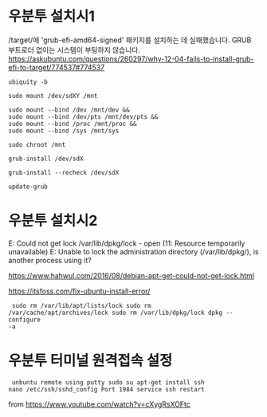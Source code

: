 # 우분투 설치시1
/target/에 'grub-efi-amd64-signed' 패키지를 설치하는 데 실패했습니다. GRUB 부트로더 없이는 시스템이 부팅하지 않습니다.
https://askubuntu.com/questions/260297/why-12-04-fails-to-install-grub-efi-to-target/774537#774537

<pre><code>ubiquity -b
	
sudo mount /dev/sdXY /mnt

sudo mount --bind /dev /mnt/dev &&
sudo mount --bind /dev/pts /mnt/dev/pts &&
sudo mount --bind /proc /mnt/proc &&
sudo mount --bind /sys /mnt/sys

sudo chroot /mnt

grub-install /dev/sdX

grub-install --recheck /dev/sdX

update-grub
</pre></code>

# 우분투 설치시2
E: Could not get lock /var/lib/dpkg/lock - open (11: Resource temporarily unavailable)
E: Unable to lock the administration directory (/var/lib/dpkg/), is another process using it?

https://www.hahwul.com/2016/08/debian-apt-get-could-not-get-lock.html

https://itsfoss.com/fix-ubuntu-install-error/
<code><pre>
sudo rm /var/lib/apt/lists/lock
sudo rm /var/cache/apt/archives/lock
sudo rm /var/lib/dpkg/lock
dpkg --configure -a
</pre></code>

# 우분투 터미널 원격접속 설정
<code><pre>
unbuntu remote using putty
sudo su
apt-get install ssh
nano /etc/ssh/sshd_config
Port 1984
service ssh restart
</pre></code>
from 
https://www.youtube.com/watch?v=cXygRsXOFtc


